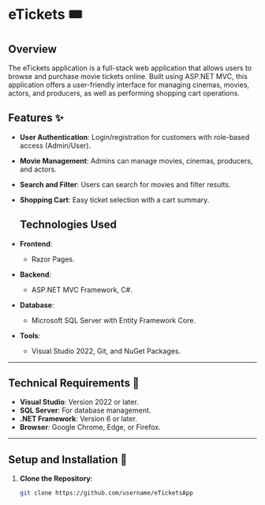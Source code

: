 # eTickets 🎟️ 

## Overview
 The eTickets application is a full-stack web application
 that allows users to browse and purchase movie tickets online.
 Built using ASP.NET MVC, this application offers a user-friendly
 interface for managing cinemas, movies, actors, and producers,
 as well as performing shopping cart operations.

 ## Features ✨

- **User Authentication**: Login/registration for customers with role-based access (Admin/User).  
- **Movie Management**: Admins can manage movies, cinemas, producers, and actors.  
- **Search and Filter**: Users can search for movies and filter results.  
- **Shopping Cart**: Easy ticket selection with a cart summary.

  ## Technologies Used  
- **Frontend**:  
  - Razor Pages.  
- **Backend**:  
  - ASP.NET MVC Framework, C#.  
- **Database**:  
  - Microsoft SQL Server with Entity Framework Core.  
- **Tools**:  
  - Visual Studio 2022, Git, and NuGet Packages.

 ---

## Technical Requirements 🔧

- **Visual Studio**: Version 2022 or later.
- **SQL Server**: For database management.
- **.NET Framework**: Version 6 or later.
- **Browser**: Google Chrome, Edge, or Firefox.

---

## Setup and Installation 🚀

1. **Clone the Repository**:
   ```bash
   git clone https://github.com/username/eTicketsApp


    
 
    

